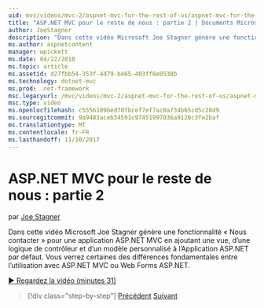 ```yaml
---
uid: mvc/videos/mvc-2/aspnet-mvc-for-the-rest-of-us/aspnet-mvc-for-the-rest-of-us-part-2
title: "ASP.NET MVC pour le reste de nous : partie 2 | Documents Microsoft"
author: JoeStagner
description: "Dans cette vidéo Microsoft Joe Stagner génère une fonctionnalité « Contactez-nous » pour une application ASP.NET MVC en ajoutant une vue, d’une logique de contrôleur et d’un modèle personnalisé pour t..."
ms.author: aspnetcontent
manager: wpickett
ms.date: 04/22/2010
ms.topic: article
ms.assetid: d27fbb54-353f-4d79-b465-403ff8e0538b
ms.technology: dotnet-mvc
ms.prod: .net-framework
msc.legacyurl: /mvc/videos/mvc-2/aspnet-mvc-for-the-rest-of-us/aspnet-mvc-for-the-rest-of-us-part-2
msc.type: video
ms.openlocfilehash: c5556109bed70fbcef7ef7ac0a734b65cd5c28d9
ms.sourcegitcommit: 9a9483aceb34591c97451997036a9120c3fe2baf
ms.translationtype: MT
ms.contentlocale: fr-FR
ms.lasthandoff: 11/10/2017
---
```

<a name="aspnet-mvc-for-the-rest-of-us-part-2"></a>ASP.NET MVC pour le reste de nous : partie 2
====================
par [Joe Stagner](https://github.com/JoeStagner)

Dans cette vidéo Microsoft Joe Stagner génère une fonctionnalité « Nous contacter » pour une application ASP.NET MVC en ajoutant une vue, d’une logique de contrôleur et d’un modèle personnalisé à l’Application ASP.NET par défaut. Vous verrez certaines des différences fondamentales entre l’utilisation avec ASP.NET MVC ou Web Forms ASP.NET.

[&#9654; Regardez la vidéo (minutes 31)](https://channel9.msdn.com/Blogs/ASP-NET-Site-Videos/aspnet-mvc-for-the-rest-of-us-part-2)

>[!div class="step-by-step"]
[Précédent](aspnet-mvc-for-the-rest-of-us-part-1.md)
[Suivant](aspnet-mvc-for-the-rest-of-us-part-3.md)
